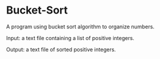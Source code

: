 # Bucket-Sort
A program using bucket sort algorithm to organize numbers. 

Input: a text file containing a list of positive integers.

Output: a text file of sorted positive integers.
